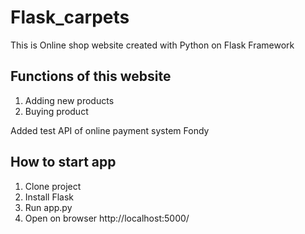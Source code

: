 # Flask_carpets

This is Online shop website created with Python on Flask Framework

## Functions of this website
1. Adding new products 
2. Buying product

Added test API of online payment system Fondy

## How to start app
1. Clone project
2. Install Flask
3. Run app.py
4. Open on browser http://localhost:5000/
